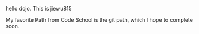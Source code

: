 hello dojo. This is jiewu815

My favorite Path from Code School is the git path, which I hope to complete soon.
